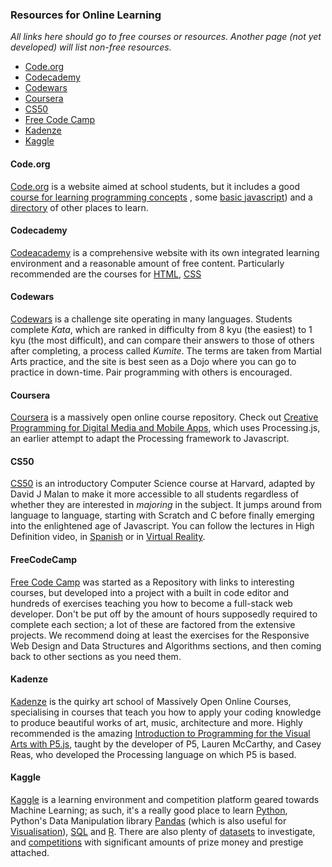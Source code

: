 ### Resources for Online Learning
*All links here should go to free courses or resources. Another page (not yet developed) will list non-free resources.*

- [Code.org](#Code.org)
- [Codecademy](#Codecademy)
- [Codewars](#Codewars)
- [Coursera](#Coursera)
- [CS50](#CS50)
- [Free Code Camp](#FreeCodeCamp)
- [Kadenze](#Kadenze)
- [Kaggle](#Kaggle)

#### Code.org

[Code.org](Code.org) is a website aimed at school students, but it includes a good [course for learning programming concepts](https://studio.code.org/s/express-2018) , some [basic javascript](https://code.org/student/middle-high)) and a [directory](https://code.org/student/university) of other places to learn.

#### Codecademy

[Codeacademy](https://www.codecademy.com/) is a comprehensive website with its own integrated learning environment and a reasonable amount of free content. Particularly recommended are the courses for [HTML](https://www.codecademy.com/learn/learn-html), [CSS](https://www.codecademy.com/learn/learn-css)

#### Codewars

[Codewars](https://www.codewars.com) is a challenge site operating in many languages. Students complete *Kata*, which are ranked in difficulty from 8 kyu (the easiest) to 1 kyu (the most difficult), and can compare their answers to those of others after completing, a process called *Kumite*. The terms are taken from Martial Arts practice, and the site is best seen as a Dojo where you can go to practice in down-time. Pair programming with others is encouraged.

#### Coursera

[Coursera](https://www.coursera.org) is a massively open online course repository. Check out [Creative Programming for Digital Media and Mobile Apps](https://www.coursera.org/learn/digitalmedia/), which uses Processing.js, an earlier attempt to adapt the Processing framework to Javascript.

#### CS50 

[CS50](http://cs50.tv/) is an introductory Computer Science course at Harvard, adapted by David J Malan to make it more accessible to all students regardless of whether they are interested in *majoring* in the subject. It jumps around from language to language, starting with Scratch and C before finally emerging into the enlightened age of Javascript. You can follow the lectures in High Definition video, in [Spanish](https://www.youtube.com/watch?v=LDtN1mlvYx8&list=PLhQjrBD2T383bsZ9yG64-aPhg2M6FM0-O) or in [Virtual Reality](https://www.youtube.com/watch?v=0C8a6GBF8Bg). 

#### FreeCodeCamp

[Free Code Camp](https://learn.freecodecamp.org/) was started as a Repository with links to interesting courses, but developed into a project with a built in code editor and hundreds of exercises teaching you how to become a full-stack web developer. Don't be put off by the amount of hours supposedly required to complete each section; a lot of these are factored from the extensive projects. We recommend doing at least the exercises for the Responsive Web Design and Data Structures and Algorithms sections, and then coming back to other sections as you need them.

#### Kadenze

[Kadenze](https://www.kadenze.com/) is the quirky art school of Massively Open Online Courses, specialising in courses that teach you how to apply your coding knowledge to produce beautiful works of art, music, architecture and more.  Highly recommended is the amazing [Introduction to Programming for the Visual Arts with P5.js](https://www.kadenze.com/courses/introduction-to-programming-for-the-visual-arts-with-p5-js), taught by the developer of P5, Lauren McCarthy, and Casey Reas, who developed the Processing language on which P5 is based.

#### Kaggle

[Kaggle](https://www.kaggle.com/) is a learning environment and competition platform geared towards Machine Learning; as such, it's a really good place to learn [Python](https://www.kaggle.com/learn/python), Python's Data Manipulation library [Pandas](https://www.kaggle.com/learn/pandas) (which is also useful for [Visualisation](https://www.kaggle.com/learn/data-visualisation)), [SQL](https://www.kaggle.com/learn/sql) and [R](https://www.kaggle.com/learn/r). There are also plenty of [datasets](https://www.kaggle.com/datasets) to investigate, and [competitions](https://www.kaggle.com/competitions) with significant amounts of prize money and prestige attached.



